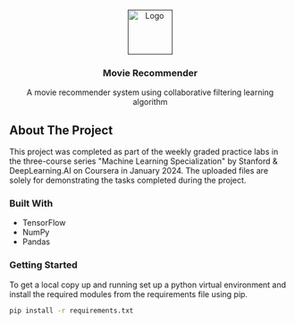 <!-- PROJECT LOGO -->
<br />
<div align="center" id="readme-top">
  <a href="">
    <img src="https://ananiacherkos.com/assets/ml.jpg" alt="Logo" width="80" height="80">
  </a>

<h3 align="center">Movie Recommender</h3>

  <p align="center">
    A movie recommender system using collaborative filtering learning algorithm
</div>

<!-- ABOUT THE PROJECT -->

## About The Project

This project was completed as part of the weekly graded practice labs in the three-course series "Machine Learning Specialization" by Stanford & DeepLearning.AI on Coursera in January 2024. The uploaded files are solely for demonstrating the tasks completed during the project.

### Built With

- TensorFlow
- NumPy
- Pandas

<!-- GETTING STARTED -->

### Getting Started

To get a local copy up and running set up a python virtual environment and install the required modules from the requirements file using pip.

```sh
pip install -r requirements.txt
```
